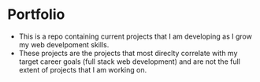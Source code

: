 # Portfolio

- This is a repo containing current projects that I am developing as I grow my web develpoment skills. 
- These projects are the projects that most direclty correlate with my target career goals (full stack web development) and are not the full extent of projects that I am working on. 


